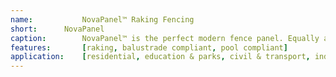 ```yaml
---
name: 			NovaPanel™ Raking Fencing
short: 		NovaPanel
caption: 		NovaPanel™ is the perfect modern fence panel. Equally at home in residential, commercial and infrastructure applications, it's the all raking all compliant solution
features: 		[raking, balustrade compliant, pool compliant]
application: 	[residential, education & parks, civil & transport, industrial]
---
```



